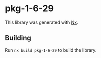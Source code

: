 # pkg-1-6-29

This library was generated with [Nx](https://nx.dev).

## Building

Run `nx build pkg-1-6-29` to build the library.
